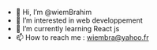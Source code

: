 - 👋 Hi, I’m @wiemBrahim
- 👀 I’m interested in web developpement
- 🌱 I’m currently learning React js
- 📫 How to reach me : wiembra@yahoo.fr

<!---
wiemBrahim/wiemBrahim is a ✨ special ✨ repository because its `README.md` (this file) appears on your GitHub profile.
You can click the Preview link to take a look at your changes.
--->
